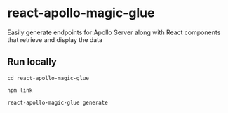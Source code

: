 # react-apollo-magic-glue
Easily generate endpoints for Apollo Server along with React components that retrieve and display the data

## Run locally
`cd react-apollo-magic-glue`

`npm link`

`react-apollo-magic-glue generate`
